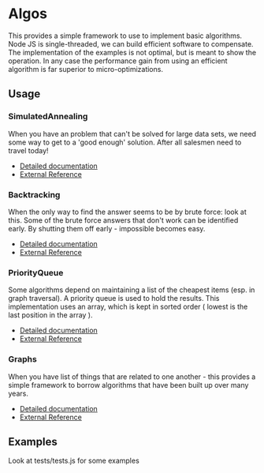 

# Algos

This provides a simple framework to use to implement basic algorithms. Node JS is single-threaded, we
can build efficient software to compensate. The implementation of the examples is not optimal, but is
meant to show the operation. In any case the performance gain from using an efficient algorithm
is far superior to micro-optimizations.


## Usage

### SimulatedAnnealing

When you have an problem that can't be solved for large data sets, we need some way to get to a 'good enough'
solution. After all salesmen need to travel today!

- [Detailed documentation](SimulatedAnnealing.md)
- [External Reference](https://en.wikipedia.org/wiki/Simulated_annealing)

### Backtracking
 
When the only way to find the answer seems to be by brute force: look at this. Some of the brute
force answers that don't work can be identified early. By shutting them off early - impossible 
becomes easy.

- [Detailed documentation](Backtracking.md)
- [External Reference](https://en.wikipedia.org/wiki/Backtracking)

### PriorityQueue
 
Some algorithms depend on maintaining a list of the cheapest items (esp. in graph traversal).
A priority queue is used to hold the results. This implementation uses an array, which is
kept in sorted order ( lowest is the last position in the array ). 

- [Detailed documentation](PriorityQueue.md)
- [External Reference](https://en.wikipedia.org/wiki/Priority_queue)


### Graphs

When you have list of things that are related to one another - this provides a simple framework
to borrow algorithms that have been built up over many years. 

- [Detailed documentation](Graphs.md)
- [External Reference](https://en.wikipedia.org/wiki/Graph_%28mathematics%29)
 
## Examples

Look at tests/tests.js for some examples



